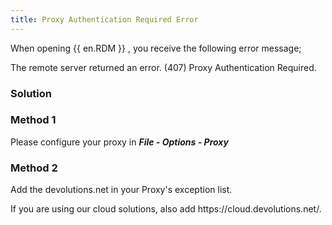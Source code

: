 ```yaml
---
title: Proxy Authentication Required Error
---
```

When opening {{ en.RDM }} , you receive the following error message;  

The remote server returned an error. (407) Proxy Authentication Required.
### Solution
### Method 1
Please configure your proxy in ***File - Options - Proxy***
### Method 2
Add the devolutions<area>.net in your Proxy's exception list.  

If you are using our cloud solutions, also add https<area>://cloud.devolutions.net/.
